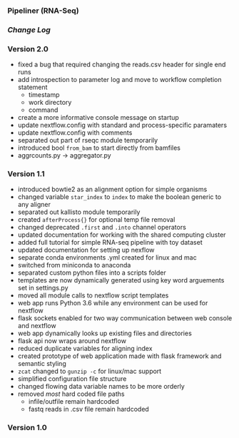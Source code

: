 ### Pipeliner (RNA-Seq)
### *Change Log*

### Version 2.0

- fixed a bug that required changing the reads.csv header for single end runs
- add introspection to parameter log and move to workflow completion statement
	- timestamp
	- work directory
	- command
- create a more informative console message on startup
- update nextflow.config with standard and process-specific paramaters
- update nextflow.config with comments
- separated out part of rseqc module temporarily
- introduced bool `from_bam` to start directly from bamfiles
- aggrcounts.py -> aggregator.py

### Version 1.1

- introduced bowtie2 as an alignment option for simple organisms
- changed variable `star_index` to `index` to make the boolean generic to any aligner
- separated out kallisto module temporarily
- created `afterProcess{}` for optional temp file removal
- changed deprecated `.first` and `.into` channel operators
- updated documentation for working with the shared computing cluster 
- added full tutorial for simple RNA-seq pipeline with toy dataset
- updated documentation for setting up nexflow
- separate conda environments .yml created for linux and mac
- switched from miniconda to anaconda
- separated custom python files into a scripts folder
- templates are now dynamically generated using key word arguements set in settings.py
- moved all module calls to nextflow script templates
- web app runs Python 3.6 while any environment can be used for nextflow
- flask sockets enabled for two way communication between web console and nextflow
- web app dynamically looks up existing files and directories
- flask api now wraps around nextflow
- reduced duplicate variables for aligning index
- created prototype of web application made with flask framework and semantic styling
- `zcat` changed to `gunzip -c` for linux/mac support 
- simplified configuration file structure
- changed flowing data variable names to be more orderly
- removed *most* hard coded file paths
	- infile/outfile remain hardcoded
	- fastq reads in .csv file remain hardcoded

### Version 1.0